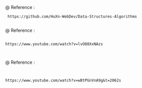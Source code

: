 
 @ Reference :
```http
 https://github.com/HuXn-WebDev/Data-Structures-Algorithms


```

 @ Reference :
```http

https://www.youtube.com/watch?v=lvO88XxNAzs



```


 @ Reference :
```http


https://www.youtube.com/watch?v=wBtPGnVnA9g&t=2062s

```





